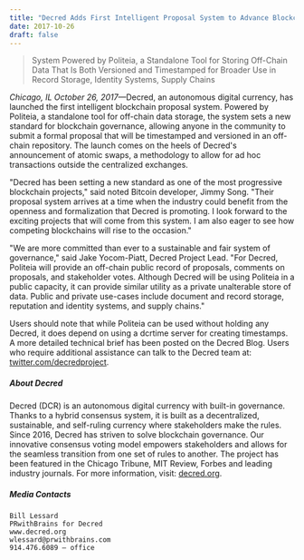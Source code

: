 ```yaml
---
title: "Decred Adds First Intelligent Proposal System to Advance Blockchain Governance"
date: 2017-10-26
draft: false
---
```



> System Powered by Politeia, a Standalone Tool for Storing Off-Chain Data That Is Both Versioned and Timestamped for Broader Use in Record Storage, Identity Systems, Supply Chains

_Chicago, IL October 26, 2017_—Decred, an autonomous digital currency, has launched the first intelligent blockchain proposal system. Powered by Politeia, a standalone tool for off-chain data storage, the system sets a new standard for blockchain governance, allowing anyone in the community to submit a formal proposal that will be timestamped and versioned in an off-chain repository. The launch comes on the heels of Decred's announcement of atomic swaps, a methodology to allow for ad hoc transactions outside the centralized exchanges.

"Decred has been setting a new standard as one of the most progressive blockchain projects," said noted Bitcoin developer, Jimmy Song. "Their proposal system arrives at a time when the industry could benefit from the openness and formalization that Decred is promoting. I look forward to the exciting projects that will come from this system. I am also eager to see how competing blockchains will rise to the occasion."

"We are more committed than ever to a sustainable and fair system of governance," said Jake Yocom-Piatt, Decred Project Lead. "For Decred, Politeia will provide an off-chain public record of proposals, comments on proposals, and stakeholder votes. Although Decred will be using Politeia in a public capacity, it can provide similar utility as a private unalterable store of data. Public and private use-cases include document and record storage, reputation and identity systems, and supply chains."

Users should note that while Politeia can be used without holding any Decred, it does depend on using a dcrtime server for creating timestamps. A more detailed technical brief has been posted on the Decred Blog. Users who require additional assistance can talk to the Decred team at: [twitter.com/decredproject](https://twitter.com/decredproject).

##### About Decred

Decred (DCR) is an autonomous digital currency with built-in governance. Thanks to a hybrid consensus system, it is built as a decentralized, sustainable, and self-ruling currency where stakeholders make the rules. Since 2016, Decred has striven to solve blockchain governance. Our innovative consensus voting model empowers stakeholders and allows for the seamless transition from one set of rules to another. The project has been featured in the Chicago Tribune, MIT Review, Forbes and leading industry journals. For more information, visit: [decred.org](https://decred.org).


##### Media Contacts
    Bill Lessard
    PRwithBrains for Decred
    www.decred.org
    wlessard@prwithbrains.com
    914.476.6089 – office
